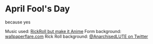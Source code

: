 # April Fool's Day
because yes

Music used: [RickRoll but make it Anime](https://www.youtube.com/watch?v=lpiB2wMc49g)
Form background: [wallpaperflare.com](https://www.wallpaperflare.com/digital-digital-art-artwork-illustration-minimalism-simple-wallpaper-gjwxk)
Rick Roll background: [@AnarchisedLUTE on Twitter](https://twitter.com/AnarchisedLUTE/status/1636529853313826822/photo/1)

